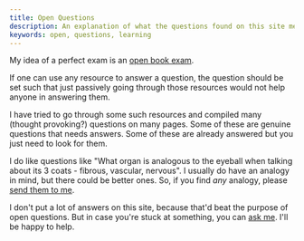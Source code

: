 ```yaml
---
title: Open Questions
description: An explanation of what the questions found on this site means
keywords: open, questions, learning
---
```

My idea of a perfect exam is an [open book exam](/learning/#exams).

If one can use any resource to answer a question, the question should be set such that just passively going through those resources would not help anyone in answering them.

I have tried to go through some such resources and compiled many (thought provoking?) questions on many pages. Some of these are genuine questions that needs answers. Some of these are already answered but you just need to look for them.

I do like questions like "What organ is analogous to the eyeball when talking about its 3 coats - fibrous, vascular, nervous". I usually do have an analogy in mind, but there could be better ones. So, if you find *any* analogy, please [send them to me](/about/#contact).

I don't put a lot of answers on this site, because that'd beat the purpose of open questions. But in case you're stuck at something, you can [ask me](/about/#contact). I'll be happy to help.
